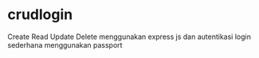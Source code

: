 # crudlogin
Create Read Update Delete menggunakan express js dan autentikasi login sederhana menggunakan passport
